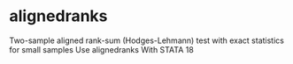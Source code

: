 # alignedranks
Two-sample aligned rank-sum (Hodges-Lehmann) test with exact statistics for small samples Use alignedranks With STATA 18

